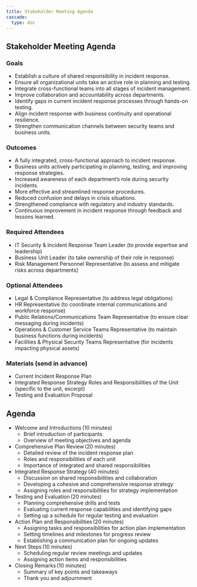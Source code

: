 ```yaml
---
title: Stakeholder Meeting Agenda
cascade:
  type: doc
---
```


## Stakeholder Meeting Agenda

### Goals

- Establish a culture of shared responsibility in incident response.
- Ensure all organizational units take an active role in planning and testing.
- Integrate cross-functional teams into all stages of incident management.
- Improve collaboration and accountability across departments.
- Identify gaps in current incident response processes through hands-on testing.
- Align incident response with business continuity and operational resilience.
- Strengthen communication channels between security teams and business units.

### Outcomes  

- A fully integrated, cross-functional approach to incident response.
- Business units actively participating in planning, testing, and improving response strategies.
- Increased awareness of each department’s role during security incidents.
- More effective and streamlined response procedures.
- Reduced confusion and delays in crisis situations.
- Strengthened compliance with regulatory and industry standards.
- Continuous improvement in incident response through feedback and lessons learned.

### Required Attendees  

- IT Security & Incident Response Team Leader (to provide expertise and leadership)
- Business Unit Leader (to take ownership of their role in response)
- Risk Management Personnel Representative (to assess and mitigate risks across departments)

### Optional Attendees

- Legal & Compliance Representative (to address legal obligations)
- HR Representative (to coordinate internal communications and workforce response)
- Public Relations/Communications Team Representative (to ensure clear messaging during incidents)
- Operations & Customer Service Teams Representative (to maintain business functions during incidents)
- Facilities & Physical Security Teams Representative (for incidents impacting physical assets)

### Materials (send in advance)

- Current Incident Response Plan
- Integrated Response Strategy Roles and Responsibilities of the Unit (specific to the unit, excerpt)  
- Testing and Evaluation Proposal  

## Agenda

- Welcome and Introductions (10 minutes)
  - Brief introduction of participants
  - Overview of meeting objectives and agenda
- Comprehensive Plan Review (20 minutes)
  - Detailed review of the incident response plan
  - Roles and responsibilities of each unit
  - Importance of integrated and shared responsibilities
- Integrated Response Strategy (40 minutes)
  - Discussion on shared responsibilities and collaboration
  - Developing a cohesive and comprehensive response strategy
  - Assigning roles and responsibilities for strategy implementation
- Testing and Evaluation (20 minutes)
  - Planning comprehensive drills and tests
  - Evaluating current response capabilities and identifying gaps
  - Setting up a schedule for regular testing and evaluation
- Action Plan and Responsibilities (20 minutes)
  - Assigning tasks and responsibilities for action plan implementation
  - Setting timelines and milestones for progress review
  - Establishing a communication plan for ongoing updates
- Next Steps (10 minutes)
  - Scheduling regular review meetings and updates
  - Assigning action items and responsibilities
- Closing Remarks (10 minutes)
  - Summary of key points and takeaways
  - Thank you and adjournment
  